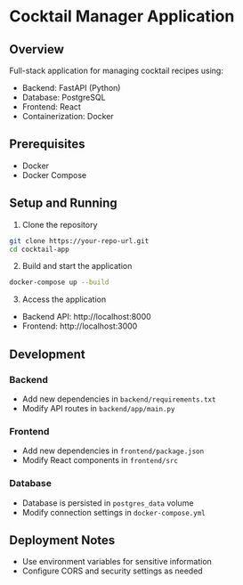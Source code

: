 # Cocktail Manager Application

## Overview
Full-stack application for managing cocktail recipes using:
- Backend: FastAPI (Python)
- Database: PostgreSQL
- Frontend: React
- Containerization: Docker

## Prerequisites
- Docker
- Docker Compose

## Setup and Running

1. Clone the repository
```bash
git clone https://your-repo-url.git
cd cocktail-app
```

2. Build and start the application
```bash
docker-compose up --build
```

3. Access the application
- Backend API: http://localhost:8000
- Frontend: http://localhost:3000

## Development

### Backend
- Add new dependencies in `backend/requirements.txt`
- Modify API routes in `backend/app/main.py`

### Frontend
- Add new dependencies in `frontend/package.json`
- Modify React components in `frontend/src`

### Database
- Database is persisted in `postgres_data` volume
- Modify connection settings in `docker-compose.yml`

## Deployment Notes
- Use environment variables for sensitive information
- Configure CORS and security settings as needed